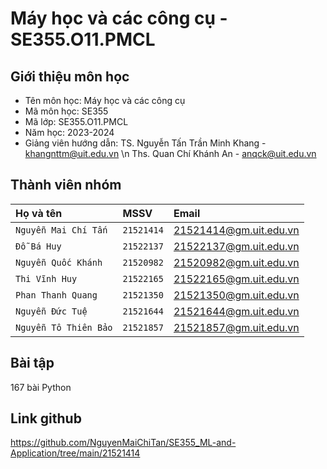 #                            Máy học và các công cụ - SE355.O11.PMCL



## Giới thiệu môn học


- Tên môn học: Máy học và các công cụ
- Mã môn học: SE355
- Mã lớp: SE355.O11.PMCL
- Năm học: 2023-2024
- Giảng viên hướng dẫn: TS. Nguyễn Tấn Trần Minh Khang - khangnttm@uit.edu.vn
\n                          Ths. Quan Chí Khánh An - anqck@uit.edu.vn 

## Thành viên nhóm 




| Họ và tên | MSSV     | Email                |
| :--------           | :------- | :------------------------- |
| `Nguyễn Mai Chí Tấn` | `21521414` | 21521414@gm.uit.edu.vn | `Nhóm trưởng` |
| `Đỗ Bá Huy` | `21522137` |  21522137@gm.uit.edu.vn |
| `Nguyễn Quốc Khánh` | `21520982` |21520982@gm.uit.edu.vn |
| `Thi Vĩnh Huy` | `21522165` |  21522165@gm.uit.edu.vn |
| `Phan Thanh Quang` | `21521350` |21521350@gm.uit.edu.vn |
| `Nguyễn Đức Tuệ` | `21521644` |  21521644@gm.uit.edu.vn |
| `Nguyễn Tô Thiên Bảo` | `21521857` |21521857@gm.uit.edu.vn |

## Bài tập
167 bài Python

## Link github
https://github.com/NguyenMaiChiTan/SE355_ML-and-Application/tree/main/21521414

